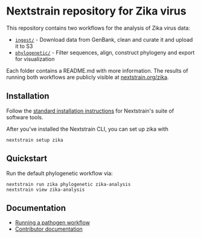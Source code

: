 # Nextstrain repository for Zika virus

This repository contains two workflows for the analysis of Zika virus data:

- [`ingest/`](./ingest) - Download data from GenBank, clean and curate it and upload it to S3
- [`phylogenetic/`](./phylogenetic) - Filter sequences, align, construct phylogeny and export for visualization

Each folder contains a README.md with more information. The results of running both workflows are publicly visible at [nextstrain.org/zika](https://nextstrain.org/zika).

## Installation

Follow the [standard installation instructions](https://docs.nextstrain.org/en/latest/install.html) for Nextstrain's suite of software tools.

After you've installed the Nextstrain CLI, you can set up zika with

    nextstrain setup zika


## Quickstart

Run the default phylogenetic workflow via:

    nextstrain run zika phylogenetic zika-analysis
    nextstrain view zika-analysis


## Documentation

- [Running a pathogen workflow](https://docs.nextstrain.org/en/latest/tutorials/running-a-workflow.html)
- [Contributor documentation](./CONTRIBUTING.md)
